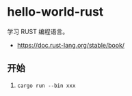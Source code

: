 # hello-world-rust 
学习 RUST 编程语言。
- https://doc.rust-lang.org/stable/book/

## 开始
1. `cargo run --bin xxx`